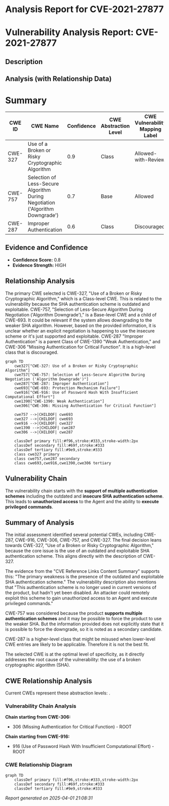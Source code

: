 # Analysis Report for CVE-2021-27877

# Vulnerability Analysis Report: CVE-2021-27877

## Description



## Analysis (with Relationship Data)

# Summary
| CWE ID | CWE Name | Confidence | CWE Abstraction Level | CWE Vulnerability Mapping Label | CWE-Vulnerability Mapping Notes |
|---|---|---|---|---|---|
| CWE-327 | Use of a Broken or Risky Cryptographic Algorithm | 0.9 | Class | Allowed-with-Review | Primary CWE |
| CWE-757 | Selection of Less-Secure Algorithm During Negotiation ('Algorithm Downgrade') | 0.7 | Base | Allowed | Secondary Candidate |
| CWE-287 | Improper Authentication | 0.6 | Class | Discouraged | Secondary Candidate |

## Evidence and Confidence

*   **Confidence Score:** 0.8
*   **Evidence Strength:** HIGH

## Relationship Analysis
The primary CWE selected is CWE-327, "Use of a Broken or Risky Cryptographic Algorithm," which is a Class-level CWE. This is related to the vulnerability because the SHA authentication scheme is outdated and exploitable. CWE-757, "Selection of Less-Secure Algorithm During Negotiation ('Algorithm Downgrade')," is a Base-level CWE and a child of CWE-693. It could be relevant if the system allows downgrading to the weaker SHA algorithm. However, based on the provided information, it is unclear whether an explicit negotiation is happening to use the insecure scheme or it's just supported and exploitable. CWE-287 "Improper Authentication" is a parent Class of CWE-1390 "Weak Authentication," and CWE-306 "Missing Authentication for Critical Function". It is a high-level class that is discouraged.

```mermaid
graph TD
    cwe327["CWE-327: Use of a Broken or Risky Cryptographic Algorithm"]
    cwe757["CWE-757: Selection of Less-Secure Algorithm During Negotiation ('Algorithm Downgrade')"]
    cwe287["CWE-287: Improper Authentication"]
    cwe693["CWE-693: Protection Mechanism Failure"]
    cwe916["CWE-916: Use of Password Hash With Insufficient Computational Effort"]
    cwe1390["CWE-1390: Weak Authentication"]
    cwe306["CWE-306: Missing Authentication for Critical Function"]

    cwe757 -->|CHILDOF| cwe693
    cwe327 -->|CHILDOF| cwe693
    cwe916 -->|CHILDOF| cwe327
    cwe1390 -->|CHILDOF| cwe287
    cwe306 -->|CHILDOF| cwe287

    classDef primary fill:#f96,stroke:#333,stroke-width:2px
    classDef secondary fill:#69f,stroke:#333
    classDef tertiary fill:#9e9,stroke:#333
    class cwe327 primary
    class cwe757,cwe287 secondary
    class cwe693,cwe916,cwe1390,cwe306 tertiary
```

## Vulnerability Chain
The vulnerability chain starts with the **support of multiple authentication schemes** including the outdated and **insecure SHA authentication scheme**. This leads to **unauthorized access** to the Agent and the ability to **execute privileged commands**.

## Summary of Analysis
The initial assessment identified several potential CWEs, including CWE-287, CWE-916, CWE-306, CWE-757, and CWE-327. The final decision leans towards CWE-327, "Use of a Broken or Risky Cryptographic Algorithm," because the core issue is the use of an outdated and exploitable SHA authentication scheme. This aligns directly with the description of CWE-327.

The evidence from the "CVE Reference Links Content Summary" supports this: "The primary weakness is the presence of the outdated and exploitable SHA authentication scheme." The vulnerability description also mentions that "This authentication scheme is no longer used in current versions of the product, but hadn't yet been disabled. An attacker could remotely exploit this scheme to gain unauthorized access to an Agent and execute privileged commands."

CWE-757 was considered because the product **supports multiple authentication schemes** and it may be possible to force the product to use the weaker SHA. But the information provided does not explicitly state that it is possible to force the downgrade, so it is noted as a secondary candidate.

CWE-287 is a higher-level class that might be misused when lower-level CWE entries are likely to be applicable. Therefore it is not the best fit.

The selected CWE is at the optimal level of specificity, as it directly addresses the root cause of the vulnerability: the use of a broken cryptographic algorithm (SHA).


## CWE Relationship Analysis

Current CWEs represent these abstraction levels: .


### Vulnerability Chain Analysis

**Chain starting from CWE-306:**
- 306 (Missing Authentication for Critical Function) - ROOT


**Chain starting from CWE-916:**
- 916 (Use of Password Hash With Insufficient Computational Effort) - ROOT



### CWE Relationship Diagram

```mermaid
graph TD
    classDef primary fill:#f96,stroke:#333,stroke-width:2px
    classDef secondary fill:#69f,stroke:#333
    classDef tertiary fill:#9e9,stroke:#333
```



*Report generated on 2025-04-01 21:08:31*
